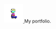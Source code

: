 <p align="center">
  <a href="https://www.linkedin.com/in/miloslekovic/">
    <img alt="Milos Lekovic" src="src/images/favicon.ico" width="60" />
  </a>
My portfolio.
